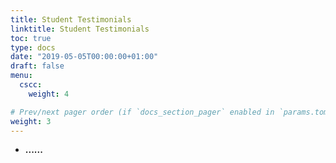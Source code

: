 ```yaml
---
title: Student Testimonials
linktitle: Student Testimonials
toc: true
type: docs
date: "2019-05-05T00:00:00+01:00"
draft: false
menu:
  cscc:
    weight: 4

# Prev/next pager order (if `docs_section_pager` enabled in `params.toml`)
weight: 3
---
```


- **......**
  